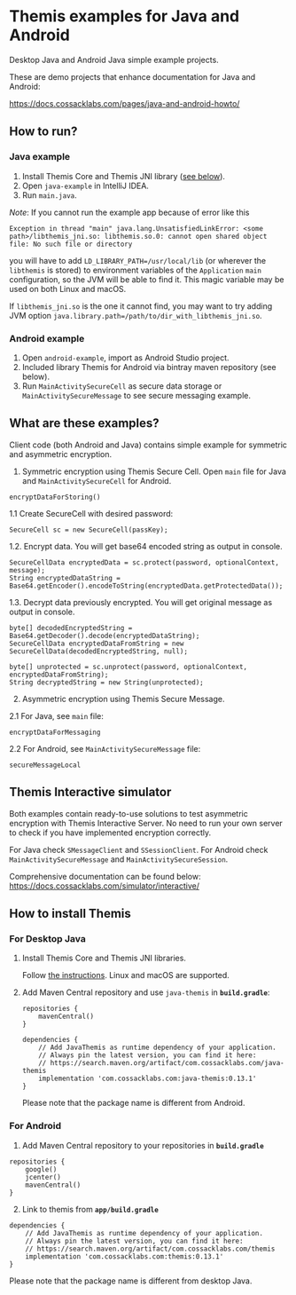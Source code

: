 # Themis examples for Java and Android

Desktop Java and Android Java simple example projects.

These are demo projects that enhance documentation for Java and Android:

https://docs.cossacklabs.com/pages/java-and-android-howto/

## How to run?

### Java example

1. Install Themis Core and Themis JNI library ([see below](#for-desktop-java)).
2. Open `java-example` in IntelliJ IDEA.
3. Run `main.java`.

_Note_: If you cannot run the example app because of error like this
```
Exception in thread "main" java.lang.UnsatisfiedLinkError: <some path>/libthemis_jni.so: libthemis.so.0: cannot open shared object file: No such file or directory
```
you will have to add `LD_LIBRARY_PATH=/usr/local/lib` (or wherever the `libthemis` is stored)
to environment variables of the `Application` `main` configuration, so the JVM
will be able to find it. This magic variable may be used on both Linux and macOS.

If `libthemis_jni.so` is the one it cannot find, you may want to try adding JVM
option `java.library.path=/path/to/dir_with_libthemis_jni.so`.

### Android example

1. Open `android-example`, import as Android Studio project.
2. Included library Themis for Android via bintray maven repository (see below).
3. Run `MainActivitySecureCell` as secure data storage or `MainActivitySecureMessage` to see secure messaging example.

## What are these examples?

Client code (both Android and Java) contains simple example for symmetric and asymmetric encryption.

1. Symmetric encryption using Themis Secure Cell. Open `main` file for Java and `MainActivitySecureCell` for Android.

```
encryptDataForStoring()
```

1.1 Create SecureCell with desired password:

```
SecureCell sc = new SecureCell(passKey);
```

1.2. Encrypt data. You will get base64 encoded string as output in console.

```
SecureCellData encryptedData = sc.protect(password, optionalContext, message);
String encryptedDataString = Base64.getEncoder().encodeToString(encryptedData.getProtectedData());
```

1.3. Decrypt data previously encrypted. You will get original message as output in console.

```
byte[] decodedEncryptedString = Base64.getDecoder().decode(encryptedDataString);
SecureCellData encryptedDataFromString = new SecureCellData(decodedEncryptedString, null);

byte[] unprotected = sc.unprotect(password, optionalContext, encryptedDataFromString);
String decryptedString = new String(unprotected);
```

2. Asymmetric encryption using Themis Secure Message.

2.1 For Java, see `main` file:

```
encryptDataForMessaging
```

2.2 For Android, see `MainActivitySecureMessage` file:

```
secureMessageLocal
```


## Themis Interactive simulator

Both examples contain ready-to-use solutions to test asymmetric encryption with Themis Interactive Server.
No need to run your own server to check if you have implemented encryption correctly.

For Java check `SMessageClient` and `SSessionClient`. For Android check `MainActivitySecureMessage` and `MainActivitySecureSession`.

Comprehensive documentation can be found below: https://docs.cossacklabs.com/simulator/interactive/


## How to install Themis

### For Desktop Java

 1. Install Themis Core and Themis JNI libraries.

    Follow [the instructions](https://docs.cossacklabs.com/themis/languages/java/installation-desktop/).
    Linux and macOS are supported.

 2. Add Maven Central repository and use `java-themis` in **`build.gradle`**:

    ```
    repositories {
        mavenCentral()
    }

    dependencies {
        // Add JavaThemis as runtime dependency of your application.
        // Always pin the latest version, you can find it here:
        // https://search.maven.org/artifact/com.cossacklabs.com/java-themis
        implementation 'com.cossacklabs.com:java-themis:0.13.1'
    }
    ```

    Please note that the package name is different from Android.

### For Android

1. Add Maven Central repository to your repositories in **`build.gradle`**

```
repositories {
    google()
    jcenter()
    mavenCentral()
}
```

2. Link to themis from **`app/build.gradle`**

```
dependencies {
    // Add JavaThemis as runtime dependency of your application.
    // Always pin the latest version, you can find it here:
    // https://search.maven.org/artifact/com.cossacklabs.com/themis
    implementation 'com.cossacklabs.com:themis:0.13.1'
}
```

Please note that the package name is different from desktop Java.
